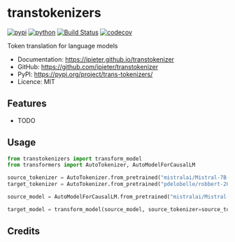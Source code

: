 # transtokenizers


[![pypi](https://img.shields.io/pypi/v/trans-tokenizers.svg)](https://pypi.org/project/trans-tokenizers/)
[![python](https://img.shields.io/pypi/pyversions/trans-tokenizers.svg)](https://pypi.org/project/trans-tokenizers/)
[![Build Status](https://github.com/ipieter/transtokenizer/actions/workflows/dev.yml/badge.svg)](https://github.com/ipieter/transtokenizer/actions/workflows/dev.yml)
[![codecov](https://codecov.io/gh/ipieter/transtokenizer/branch/main/graphs/badge.svg)](https://codecov.io/github/ipieter/transtokenizer)



Token translation for language models


* Documentation: <https://ipieter.github.io/transtokenizer>
* GitHub: <https://github.com/ipieter/transtokenizer>
* PyPI: <https://pypi.org/project/trans-tokenizers/>
* Licence: MIT


## Features

* TODO

## Usage

```python
from transtokenizers import transform_model
from transformers import AutoTokenizer, AutoModelForCausalLM

source_tokenizer = AutoTokenizer.from_pretrained("mistralai/Mistral-7B-v0.1")
target_tokenizer = AutoTokenizer.from_pretrained("pdelobelle/robbert-2023-dutch-base")

source_model = AutoModelForCausalLM.from_pretrained("mistralai/Mistral-7B-v0.1")

target_model = transform_model(source_model, source_tokenizer=source_tokenizer, target_tokenizer=target_tokenizer)
```

## Credits
